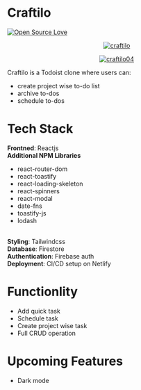 # Craftilo

[![Open Source Love](https://badges.frapsoft.com/os/v2/open-source.svg?v=103)](https://github.com/mohibk)


<p align="center">
  <a href="https://ibb.co/Qr1Q4QR"><img src="https://i.ibb.co/GcbpqpL/craftilo.png" alt="craftilo" border="0"></a>
  
</p>

<p align="center">
  <a href="https://ibb.co/3CBjx2C"><img src="https://i.ibb.co/sVyNTnV/craftilo04.png" alt="craftilo04" border="0"></a>
 </p>



Craftilo is a Todoist clone where users can:

- create project wise to-do list
- archive to-dos
- schedule to-dos

# Tech Stack

<b>Frontned</b>: Reactjs
<br>
<b>Additional NPM Libraries</b>

- react-router-dom
- react-toastify
- react-loading-skeleton
- react-spinners
- react-modal
- date-fns
- toastify-js
- lodash

<br>
<b>Styling</b>: Tailwindcss
<br>
<b>Database</b>: Firestore
<br>
<b>Authentication</b>: Firebase auth
<br>
<b>Deployment</b>: CI/CD setup on Netlify

  # Functionlity

- Add quick task
- Schedule task
- Create project wise task
- Full CRUD operation

# Upcoming Features

- Dark mode
